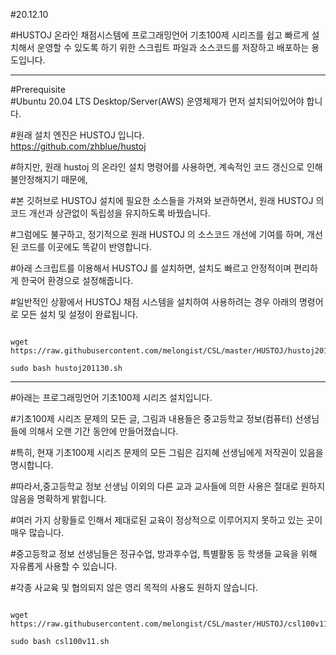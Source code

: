 #20.12.10   

#HUSTOJ 온라인 채점시스템에 프로그래밍언어 기초100제 시리즈를 쉽고 빠르게 설치해서 운영할 수 있도록 하기 위한 스크립트 파일과 소스코드를 저장하고 배포하는 용도입니다.    

***

#Prerequisite  
#Ubuntu 20.04 LTS Desktop/Server(AWS) 운영체제가 먼저 설치되어있어야 합니다.   


#원래 설치 엔진은 HUSTOJ 입니다.  
<https://github.com/zhblue/hustoj>


#하지만, 원래 hustoj 의 온라인 설치 명령어를 사용하면, 계속적인 코드 갱신으로 인해 불안정해지기 때문에,   

#본 깃허브로 HUSTOJ 설치에 필요한 소스들을 가져와 보관하면서, 원래 HUSTOJ 의 코드 개선과 상관없이 독립성을 유지하도록 바꿨습니다.   

#그럼에도 불구하고, 정기적으로 원래 HUSTOJ 의 소스코드 개선에 기여를 하며, 개선된 코드를 이곳에도 똑같이 반영합니다.

#아래 스크립트를 이용해서 HUSTOJ 를 설치하면, 설치도 빠르고 안정적이며 편리하게 한국어 환경으로 설정해줍니다.   

#일반적인 상황에서 HUSTOJ 채점 시스템을 설치하여 사용하려는 경우 아래의 명령어로 모든 설치 및 설정이 완료됩니다.   

<pre><code>
wget https://raw.githubusercontent.com/melongist/CSL/master/HUSTOJ/hustoj201130.sh

sudo bash hustoj201130.sh
</code></pre>

***

#아래는 프로그래밍언어 기초100제 시리즈 설치입니다.

#기초100제 시리즈 문제의 모든 글, 그림과 내용들은 중고등학교 정보(컴퓨터) 선생님들에 의해서 오랜 기간 동안에 만들어졌습니다.   

#특히, 현재 기초100제 시리즈 문제의 모든 그림은 김지혜 선생님에게 저작권이 있음을 명시합니다.   


#따라서,중고등학교 정보 선생님 이외의 다른 교과 교사들에 의한 사용은 절대로 원하지 않음을 명확하게 밝힙니다.   

#여러 가지 상황들로 인해서 제대로된 교육이 정상적으로 이루어지지 못하고 있는 곳이 매우 많습니다.   


#중고등학교 정보 선생님들은 정규수업, 방과후수업, 특별활동 등 학생들 교육을 위해 자유롭게 사용할 수 있습니다.   

#각종 사교육 및 협의되지 않은 영리 목적의 사용도 원하지 않습니다.   


<pre><code>
wget https://raw.githubusercontent.com/melongist/CSL/master/HUSTOJ/csl100v11.sh

sudo bash csl100v11.sh
</code></pre>
